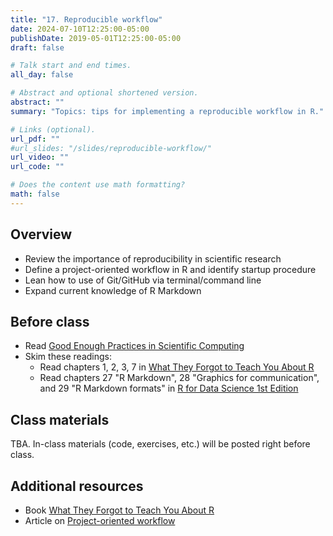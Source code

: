 ```yaml
---
title: "17. Reproducible workflow"
date: 2024-07-10T12:25:00-05:00
publishDate: 2019-05-01T12:25:00-05:00
draft: false

# Talk start and end times.
all_day: false

# Abstract and optional shortened version.
abstract: ""
summary: "Topics: tips for implementing a reproducible workflow in R."

# Links (optional).
url_pdf: ""
#url_slides: "/slides/reproducible-workflow/"
url_video: ""
url_code: ""

# Does the content use math formatting?
math: false
---
```




## Overview

* Review the importance of reproducibility in scientific research
* Define a project-oriented workflow in R and identify startup procedure
* Lean how to use of Git/GitHub via terminal/command line 
* Expand current knowledge of R Markdown

<!-- 
REMINDER SUMMER 2024: add here selected content from deep dive into R Mardown lecture which under syllabus/r-markdown
-->

## Before class

* Read [Good Enough Practices in Scientific Computing](http://journals.plos.org/ploscompbiol/article?id=10.1371/journal.pcbi.1005510)
* Skim these readings:
  * Read chapters 1, 2, 3, 7 in [What They Forgot to Teach You About R](https://rstats.wtf/)
  * Read chapters 27 "R Markdown", 28 "Graphics for communication", and 29 "R Markdown formats" in [R for Data Science 1st Edition](http://r4ds.had.co.nz)

## Class materials

TBA. In-class materials (code, exercises, etc.) will be posted right before class.

<!--
In-class practice instructions are included in the slides for today
--> 

## Additional resources

* Book [What They Forgot to Teach You About R](https://rstats.wtf/)
* Article on [Project-oriented workflow](https://www.tidyverse.org/articles/2017/12/workflow-vs-script/)


<!--
{{% callout note %}}
Run the code below in your console to download the exercises for today.
```r
usethis::use_course("css-materials/reproducible-workflow")
```
{{% /callout %}}
-->

